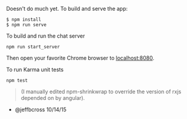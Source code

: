 Doesn't do much yet. To build and serve the app:

```
$ npm install
$ npm run serve
```

To build and run the chat server
```
npm run start_server
```

Then open your favorite Chrome browser to [localhost:8080](http://localhost:8080).

To run Karma unit tests
```
npm test
```

> (I manually edited npm-shrinkwrap to override the version of rxjs depended on by angular).
- @jeffbcross 10/14/15
